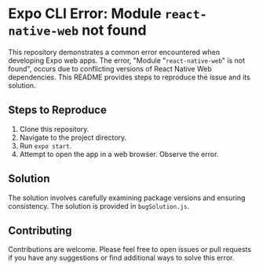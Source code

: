 # Expo CLI Error: Module `react-native-web` not found

This repository demonstrates a common error encountered when developing Expo web apps. The error, "Module "`react-native-web`" is not found", occurs due to conflicting versions of React Native Web dependencies. This README provides steps to reproduce the issue and its solution.

## Steps to Reproduce

1.  Clone this repository.
2.  Navigate to the project directory.
3.  Run `expo start`. 
4.  Attempt to open the app in a web browser. Observe the error.

## Solution

The solution involves carefully examining package versions and ensuring consistency. The solution is provided in `bugSolution.js`.

## Contributing

Contributions are welcome. Please feel free to open issues or pull requests if you have any suggestions or find additional ways to solve this error.